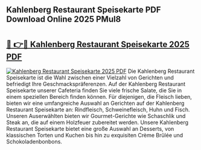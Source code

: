 ## Kahlenberg Restaurant Speisekarte PDF Download Online 2025 PMuI8

# <h2><a href="http://gcak2g.nevu.top/?p=Kahlenberg+Restaurant+Speisekarte">🔗 👉🔴 Kahlenberg Restaurant Speisekarte 2025 PDF</a></h2>

[![Kahlenberg Restaurant Speisekarte 2025 PDF](https://i.imgur.com/dBaPXMq.png)](http://gcak2g.nevu.top/?p=Kahlenberg+Restaurant+Speisekarte)
Die Kahlenberg Restaurant Speisekarte ist die Wahl zwischen einer Vielzahl von Gerichten und befriedigt Ihre Geschmackspräferenzen. Auf der Kahlenberg Restaurant Speisekarte unserer Cafeteria finden Sie viele frische Salate, die Sie in einem speziellen Bereich finden können. Für diejenigen, die Fleisch lieben, bieten wir eine umfangreiche Auswahl an Gerichten auf der Kahlenberg Restaurant Speisekarte an: Rindfleisch, Schweinefleisch, Huhn und Fisch. Unseren Auserwählten bieten wir Gourmet-Gerichte wie Schaschlik und Steak an, die auf einem Holzfeuer zubereitet werden. Unsere Kahlenberg Restaurant Speisekarte bietet eine große Auswahl an Desserts, von klassischen Torten und Kuchen bis hin zu exquisiten Crème Brûlée und Schokoladenbonbons.
